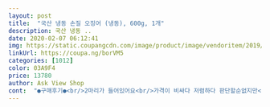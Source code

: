 ```yaml
---
layout: post 
title:  "국산 냉동 손질 오징어 (냉동), 600g, 1개" 
description: 국산 냉동 ..
date: 2020-02-07 06:12:41 
img: https://static.coupangcdn.com/image/product/image/vendoritem/2019/02/08/4301363265/37e7eb61-02ff-4ffc-bed6-7a4db4aaf57a.jpg 
linkUrl: https://coupa.ng/borVM5 
categories: [1012] 
color: 03A9F4 
price: 13780 
author: Ask View Shop 
cont:  "●구매후기●<br/>2마리가 들어있어요<br/>가격이 비싸다 저렴하다 판단할순없지만<br/>갑자기 오징어 볶음이 먹고 싶었어요 ㅋㅋ<br/>갑자기 오징어무국이 먹고싶어서<br/>그저 집에서 손질안하고 편하게 주문해먹을수있다는것만으로도 돈번 느낌입니다.<br/><br/>당장 급하게 저녁반찬으로 하려고 구매 했어요~<br/>당장 먹을 것이였기에,, 냉장고에 두시간 넣어놨는데도 자연해동이 되지 않아 물에 30분간 비닐팩채 담궜더니 녹았네요~ 뜯어봤는데,,<br/>두마리는 미나리,오이,양파 넣어서 조물조물 새콤하게 초무침 해먹고 한마리는 무 팍팍 넣어서 시원하게 오징어무국 끓여먹을꺼예요 ㅎㅎㅎ... <br/> 한마리에 4,500원꼴이네요~ 예전에 비하면 이것도 비싼금액이긴 하지만 요새 시국이 시국이니만큼... <br/> 그러려니 해야겠어요ㅠ 그리고 무엇보단 손질이 깔끔하게 되어져 왔고, 집앞으로 안전하게 배송되니까요 ㅎㅎ 솔직히 냉동된 제품이라 오징어상태는 기대 안했었는데요~ 기대이상이었어요 ㅎㅎㅎ 가끔씩 재구매하러 들를꺼 같네요 ㅎㅎㅎ 맛있게 잘 먹었습니다^^*<br/>무려 23cm  나머지 다른 한마리는 20cm로 조금 작긴 했는데요 그래도 그것도 큰편에 속해요~<br/>무반쪽에 오징어 2마리 넣으니 꽤 큰냄비가 꽉차네요<br/>손질되어있는게 너무 편하고좋네요<br/>손질이 되어 온 터라 물로만 한번 휘 헹궈서 바로 볶아 버렸네요 ㅋㅋ 냉동에 오래둔 제품은 냄새가 좀 나는데 이것은 냄새 없이 아주 싱싱하고 쫄 깃하고 엄청 맛나요, 식감도 엄청 좋아요~~ 4식구 기준으로 두마리 먹는데도 얼마나 큰가 좀 남았어요, 엄청 맛있는데도 남을 정도면,, 양이 많은 것이겠지요~<br/>시장가서 사도되지만<br/>시장에선 600그람 오징어가 얼마인지 몰라서<br/>신기해서 줄자를 끄네 길이를 다 재봤네요 ㅋㅋ<br/>아무튼 그렇게 구매결정하고 다음날 받아봤습니다~ 일단 포장 잘되어 왔구요ㅎㅎ 역시 로켓프레쉬 제품은 포장 하난 짱입니다 ㅎㅎ 드라이 아이스덕분에 꽝꽝 얼어있는 상태로 잘 받았어요~ 다른 후기글 보시면 이게 그람수(오징어가 크면 2마리, 중소 사이즈면 3마리 ,4마리)에 따라 다들 받아본 마리수가 다르더라구요~제껀 적당한 사이즈의 오징어가 3마리 한마리씩 소분되어서 담겨있었네요 ㅎㅎ<br/>여기 저기 검색해서 보던 찰나에~ 사이즈가 남다른것 같아 조금 비싼것 같았지만 구매 했네요<br/>오랜만에 오징어초무침을 해 먹기 위해서... <br/>농산물시장 갔다가 근처에 수산물 파는가게가 제법 있어서 들렀는데.<br/>.<br/>아... <br/>왜이리도 비싼건지 ㅎㅎ.<br/>.<br/>크기도 다 너무 작아서ㅠ 놀란마음 부여잡고 안사고 그냥 집에 왔어요 ㅎㅎㅎ<br/>오징어 내장빼고 눈빼고 이런거 무서워해서<br/>오징어는 아주큰놈과 적당히 큰놈 사이즈가 좀다른<br/>왔는데 포장 상태 완전 꽝꽝 얼어서 잘 손질 된 상태로 드라이 아이스를 세팩이나 머금고 배송이 왔어요~~~<br/>요즘 코로나때문에 로켓프레시를 적극 애용하게되네요<br/>재구매 의사 있네요~ 엄청 맛나요!!!<br/>집에 들어와서 바로 쿠팡앱을 열고 열심히 검색에 들어갔죠... <br/>아... <br/>비싸요... <br/>역시 오징어가격이 많이 비싸졌네요ㅠ... <br/>좀 싸다싶으면 오징어가 많이 작고 ㅎㅎ 그러다가 요아이가 보였어요! 냉동이지만 크기도 적당하고 손질이 다 되어있다는게 가장 맘에 들었어요 ㅎㅎㅎ 솔직히 생물로 사서 손질하는것도 일이니깐요 ㅎㅎ.<br/>.<br/>후기를 봤더니 상태도 나름 괜찮아보였어요 ㅎㅎㅎ.<br/>.<br/> 역시 쿠팡은 이게 좋아요~~ 여러 후기글과 사진들을 참고해서 구매할수 있으니까요 ㅎㅎ.<br/>.<br/> 물론.<br/>.<br/>.<br/>어떤분들은 ㅎㅎ 점수 높게 받으려고 무조건 별점 높게 주시는 분들도 많이 보이더라구요 ㅎㅎ 별점은 5개인데~후기글은 ㅎㅎㅎ 보통이다 별로다 ㅎㅎ.<br/>.<br/>뭐징.<br/>.<br/>.<br/>? 뭐하자는거지??ㅎㅎ.<br/>.<br/>.<br/> 그런분들 덕에 필터적용해서 안좋은 후기글들까지 열심히 읽어보고 구매결정 합니다 ㅎㅎㅎ 이글 읽고 계신 분들도 오른쪽상단에 필터적용 하셔서 별점 낮은 후기들도 찬찬히 읽어보시고 구매결정하세요 ㅎㅎ어의없는 이유로 별점 깍은거면 그냥 무시하고 넘어가면 되구요~ 이유있는 의견이면 참고하시면 되겠죠? ㅎㅎ<br/>쿠팡에 로켓프레시에 손질된 오징어가 있길래 주문해봤어요.<br/><br/>크기에 놀라고 두툼해서 한번 더 놀랬네요 ㅋㅋ<br/>큰거는 진짜 통통하고 크네요.<br/>싱싱해보여요<br/>" 
---
```

